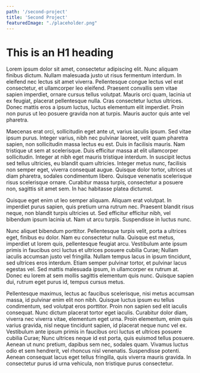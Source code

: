 ```yaml
---
path: '/second-project'
title: 'Second Project'
featuredImage: "./placeholder.png"
---
```


# This is an H1 heading

Lorem ipsum dolor sit amet, consectetur adipiscing elit. Nunc aliquam finibus dictum. Nullam malesuada justo ut risus fermentum interdum. In eleifend nec lectus sit amet viverra. Pellentesque congue lectus vel erat consectetur, et ullamcorper leo eleifend. Praesent convallis sem vitae sapien imperdiet, ornare cursus tellus volutpat. Mauris orci quam, lacinia ut ex feugiat, placerat pellentesque nulla. Cras consectetur luctus ultrices. Donec mattis eros a ipsum luctus, luctus elementum elit imperdiet. Proin non purus ut leo posuere gravida non at turpis. Mauris auctor quis ante vel pharetra.

Maecenas erat orci, sollicitudin eget ante ut, varius iaculis ipsum. Sed vitae ipsum purus. Integer varius, nibh nec pulvinar laoreet, velit quam pharetra sapien, non sollicitudin massa lectus eu est. Duis in facilisis mauris. Nam tristique ut sem at scelerisque. Duis efficitur massa at elit ullamcorper sollicitudin. Integer at nibh eget mauris tristique interdum. In suscipit lectus sed tellus ultricies, eu blandit quam ultricies. Integer metus nunc, facilisis non semper eget, viverra consequat augue. Quisque dolor tortor, ultrices ut diam pharetra, sodales condimentum libero. Quisque venenatis scelerisque risus scelerisque ornare. Curabitur massa turpis, consectetur a posuere non, sagittis sit amet sem. In hac habitasse platea dictumst.

Quisque eget enim ut leo semper aliquam. Aliquam erat volutpat. In imperdiet purus sapien, quis pretium urna rutrum nec. Praesent blandit risus neque, non blandit turpis ultricies ut. Sed efficitur efficitur nibh, vel bibendum ipsum lacinia ut. Nam ut arcu turpis. Suspendisse in luctus nunc.

Nunc aliquet bibendum porttitor. Pellentesque turpis velit, porta a ultrices eget, finibus eu dolor. Nam eu consectetur nulla. Quisque est metus, imperdiet ut lorem quis, pellentesque feugiat arcu. Vestibulum ante ipsum primis in faucibus orci luctus et ultrices posuere cubilia Curae; Nullam iaculis accumsan justo vel fringilla. Nullam tempus lacus in ipsum tincidunt, sed ultrices eros interdum. Etiam semper pulvinar tortor, et pulvinar lacus egestas vel. Sed mattis malesuada ipsum, in ullamcorper ex rutrum at. Donec eu lorem at sem mollis sagittis elementum quis nunc. Quisque sapien dui, rutrum eget purus id, tempus cursus metus.

Pellentesque maximus, lectus ac faucibus scelerisque, nisi metus accumsan massa, id pulvinar enim elit non nibh. Quisque luctus ipsum eu tellus condimentum, sed volutpat eros porttitor. Proin non sapien sed elit iaculis consequat. Nunc dictum placerat tortor eget iaculis. Curabitur dolor diam, viverra nec viverra vitae, elementum eget urna. Proin elementum, enim quis varius gravida, nisl neque tincidunt sapien, id placerat neque nunc vel ex. Vestibulum ante ipsum primis in faucibus orci luctus et ultrices posuere cubilia Curae; Nunc ultrices neque id est porta, quis euismod tellus posuere. Aenean ut nunc pretium, dapibus sem nec, sodales quam. Vivamus luctus odio et sem hendrerit, vel rhoncus nisl venenatis. Suspendisse potenti. Aenean consequat lacus eget tellus fringilla, quis viverra mauris gravida. In consectetur purus id urna vehicula, non tristique purus consectetur.